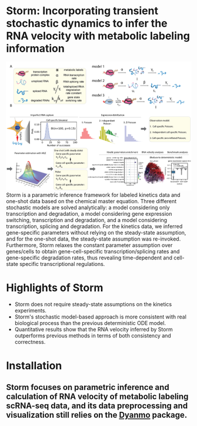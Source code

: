 # Storm: Incorporating transient stochastic dynamics to infer the RNA velocity with metabolic labeling information
<img src="docs/figure1.png">
Storm is a parametric inference framework for labeled kinetics data and one-shot data based on the chemical master equation. Three different stochastic models are solved analytically: a model considering only transcription and degradation, a model considering gene expression switching, transcription and degradation, and a model considering transcription, splicing and degradation. For the kinetics data, we inferred gene-specific parameters without relying on the steady-state assumption, and for the one-shot data, the steady-state assumption was re-invoked. Furthermore, Storm relaxes the constant parameter assumption over genes/cells to obtain gene-cell-specific transcription/splicing rates and gene-specific degradation rates, thus revealing time-dependent and cell-state specific transcriptional regulations.

#  Highlights of Storm
- Storm does not require steady-state assumptions on the kinetics experiments.
- Storm's stochastic model-based approach is more consistent with real biological process than the previous deterministic ODE model.
- Quantitative results show that the RNA velocity inferred by Storm outperforms previous methods in terms of both consistency and correctness.

# Installation
Storm focuses on parametric inference and calculation of RNA velocity of metabolic labeling scRNA-seq data, and its data preprocessing and visualization still relies on the [Dyanmo](https://dynamo-release.readthedocs.io/en/latest/index.html) package.
- 
